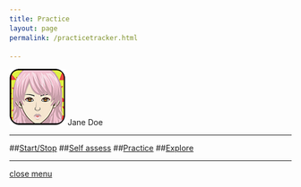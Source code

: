 ```yaml
---
title: Practice
layout: page
permalink: /practicetracker.html

---
```

[![Menulogo](https://raw.githubusercontent.com/Stuartbriner/portland/gh-pages/images/avatar.png)](me.html) Jane Doe
*** 
##[Start/Stop](timer.html)
##[Self assess](todo.html)
##[Practice](practicetracker.html)
##[Explore](explore.html)


***

[close menu](G1_A1_pathway2.html)


